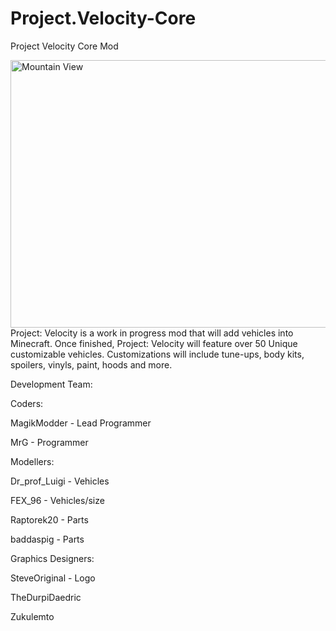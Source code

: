 # Project.Velocity-Core
Project Velocity Core Mod

<img src="http://i.imgur.com/n1sCLvz.jpg" alt="Mountain View" style="width:760px;height:428px;">
Project: Velocity is a work in progress mod that will add vehicles into Minecraft. Once finished, Project: Velocity will feature over 50 Unique customizable vehicles. Customizations will include tune-ups, body kits, spoilers, vinyls, paint, hoods and more.

Development Team:



Coders:

MagikModder - Lead Programmer

MrG - Programmer



Modellers:

Dr_prof_Luigi - Vehicles

FEX_96 - Vehicles/size

Raptorek20 - Parts

baddaspig - Parts



Graphics Designers:

SteveOriginal - Logo

TheDurpiDaedric

Zukulemto

